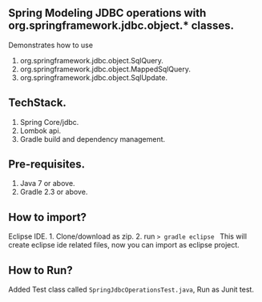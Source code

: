 ## Spring Modeling JDBC operations with org.springframework.jdbc.object.* classes.
 Demonstrates how to use
 1. org.springframework.jdbc.object.SqlQuery.
 2. org.springframework.jdbc.object.MappedSqlQuery.
 3. org.springframework.jdbc.object.SqlUpdate.

## TechStack.
  1. Spring Core/jdbc.
  2. Lombok api.
  3. Gradle build and dependency management.

## Pre-requisites.
  1. Java 7 or above.
  2. Gradle 2.3 or above.

## How to import?
  Eclipse IDE.
     1. Clone/download as zip.
     2. run ``> gradle eclipse ``  This will create eclipse ide related files, now you can import as eclipse project.
## How to Run?
  Added Test class called ```SpringJdbcOperationsTest.java```, Run as Junit test.